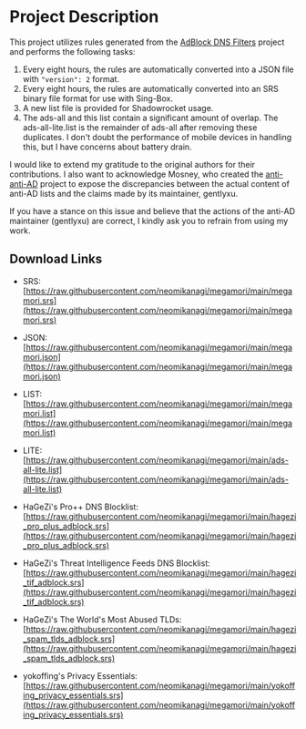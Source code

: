 # Project Description

This project utilizes rules generated from the [AdBlock DNS Filters](https://github.com/217heidai/adblockfilters) project and performs the following tasks:
1. Every eight hours, the rules are automatically converted into a JSON file with `"version": 2` format.
2. Every eight hours, the rules are automatically converted into an SRS binary file format for use with Sing-Box.
3. A new list file is provided for Shadowrocket usage.
4. The ads-all and this list contain a significant amount of overlap. The ads-all-lite.list is the remainder of ads-all after removing these duplicates. I don't doubt the performance of mobile devices in handling this, but I have concerns about battery drain.

I would like to extend my gratitude to the original authors for their contributions. I also want to acknowledge Mosney, who created the [anti-anti-AD](https://github.com/Mosney/anti-anti-AD) project to expose the discrepancies between the actual content of anti-AD lists and the claims made by its maintainer, gentlyxu.

If you have a stance on this issue and believe that the actions of the anti-AD maintainer (gentlyxu) are correct, I kindly ask you to refrain from using my work.

## Download Links

- SRS: [https://raw.githubusercontent.com/neomikanagi/megamori/main/megamori.srs](https://raw.githubusercontent.com/neomikanagi/megamori/main/megamori.srs)
- JSON: [https://raw.githubusercontent.com/neomikanagi/megamori/main/megamori.json](https://raw.githubusercontent.com/neomikanagi/megamori/main/megamori.json)
- LIST: [https://raw.githubusercontent.com/neomikanagi/megamori/main/megamori.list](https://raw.githubusercontent.com/neomikanagi/megamori/main/megamori.list)
- LITE: [https://raw.githubusercontent.com/neomikanagi/megamori/main/ads-all-lite.list](https://raw.githubusercontent.com/neomikanagi/megamori/main/ads-all-lite.list)

- HaGeZi's Pro++ DNS Blocklist: [https://raw.githubusercontent.com/neomikanagi/megamori/main/hagezi_pro_plus_adblock.srs](https://raw.githubusercontent.com/neomikanagi/megamori/main/hagezi_pro_plus_adblock.srs)
- HaGeZi's Threat Intelligence Feeds DNS Blocklist: [https://raw.githubusercontent.com/neomikanagi/megamori/main/hagezi_tif_adblock.srs](https://raw.githubusercontent.com/neomikanagi/megamori/main/hagezi_tif_adblock.srs)
- HaGeZi's The World's Most Abused TLDs: [https://raw.githubusercontent.com/neomikanagi/megamori/main/hagezi_spam_tlds_adblock.srs](https://raw.githubusercontent.com/neomikanagi/megamori/main/hagezi_spam_tlds_adblock.srs)
- yokoffing's Privacy Essentials: [https://raw.githubusercontent.com/neomikanagi/megamori/main/yokoffing_privacy_essentials.srs](https://raw.githubusercontent.com/neomikanagi/megamori/main/yokoffing_privacy_essentials.srs)

